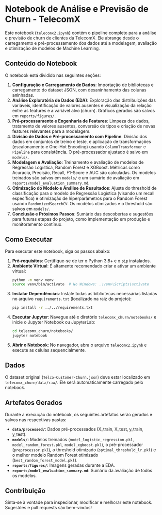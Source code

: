 # Notebook de Análise e Previsão de Churn - TelecomX

Este notebook (`telecomx2.ipynb`) contém o pipeline completo para a análise e previsão de churn de clientes da TelecomX. Ele abrange desde o carregamento e pré-processamento dos dados até a modelagem, avaliação e otimização de modelos de Machine Learning.

## Conteúdo do Notebook

O notebook está dividido nas seguintes seções:

1.  **Configuração e Carregamento de Dados**: Importação de bibliotecas e carregamento do dataset JSON, com desaninhamento das colunas aninhadas.
2.  **Análise Exploratória de Dados (EDA)**: Exploração das distribuições das variáveis, identificação de valores ausentes e visualização da relação entre as features e a variável alvo (churn). Gráficos gerados são salvos em `reports/figures/`.
3.  **Pré-processamento e Engenharia de Features**: Limpeza dos dados, tratamento de valores ausentes, conversão de tipos e criação de novas features relevantes para a modelagem.
4.  **Divisão de Dados e Pré-processamento com Pipeline**: Divisão dos dados em conjuntos de treino e teste, e aplicação de transformações (escalonamento e One-Hot Encoding) usando `ColumnTransformer` e `Pipeline` para consistência. O pré-processador ajustado é salvo em `models/`.
5.  **Modelagem e Avaliação**: Treinamento e avaliação de modelos de Regressão Logística, Random Forest e XGBoost. Métricas como Acurácia, Precisão, Recall, F1-Score e AUC são calculadas. Os modelos treinados são salvos em `models/` e um sumário de avaliação em `reports/model_evaluation_summary.md`.
6.  **Otimização do Modelo e Análise de Resultados**: Ajuste do threshold de classificação para o modelo de Regressão Logística (visando um recall específico) e otimização de hiperparâmetros para o Random Forest usando `RandomizedSearchCV`. Os modelos otimizados e o threshold são salvos em `models/`.
7.  **Conclusão e Próximos Passos**: Sumário das descobertas e sugestões para futuras etapas do projeto, como implementação em produção e monitoramento contínuo.

## Como Executar

Para executar este notebook, siga os passos abaixo:

1.  **Pré-requisitos**: Certifique-se de ter o Python 3.8+ e o `pip` instalados.
2.  **Ambiente Virtual**: É altamente recomendado criar e ativar um ambiente virtual:
    ```bash
    python -m venv venv
    source venv/bin/activate  # No Windows: .\venv\Scripts\activate
    ```
3.  **Instalar Dependências**: Instale todas as bibliotecas necessárias listadas no arquivo `requirements.txt` (localizado na raiz do projeto):
    ```bash
    pip install -r ../../requirements.txt
    ```
4.  **Executar Jupyter**: Navegue até o diretório `telecomx_churn/notebooks/` e inicie o Jupyter Notebook ou JupyterLab:
    ```bash
    cd telecomx_churn/notebooks/
    jupyter notebook
    ```
5.  **Abrir o Notebook**: No navegador, abra o arquivo `telecomx2.ipynb` e execute as células sequencialmente.

## Dados

O dataset original (`Telco-Customer-Churn.json`) deve estar localizado em `telecomx_churn/data/raw/`. Ele será automaticamente carregado pelo notebook.

## Artefatos Gerados

Durante a execução do notebook, os seguintes artefatos serão gerados e salvos nas respectivas pastas:

-   **`data/processed/`**: Dados pré-processados (X_train, X_test, y_train, y_test).
-   **`models/`**: Modelos treinados (`model_logistic_regression.pkl`, `model_random_forest.pkl`, `model_xgboost.pkl`), o pré-processador (`preprocessor.pkl`), o threshold otimizado (`optimal_threshold_lr.pkl`) e o melhor modelo Random Forest otimizado (`best_random_forest_model.pkl`).
-   **`reports/figures/`**: Imagens geradas durante a EDA.
-   **`reports/model_evaluation_summary.md`**: Sumário da avaliação de todos os modelos.

## Contribuição

Sinta-se à vontade para inspecionar, modificar e melhorar este notebook. Sugestões e pull requests são bem-vindos!

